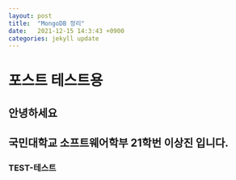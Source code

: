 ```yaml
---
layout: post
title:  "MongoDB 정리"
date:   2021-12-15 14:3:43 +0900
categories: jekyll update
---
```


# 포스트 테스트용 
## 안녕하세요 
## 국민대학교 소프트웨어학부 21학번 이상진 입니다.
### TEST-테스트